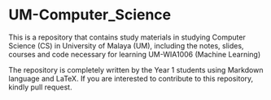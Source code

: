 # UM-Computer_Science
This is a repository that contains study materials in studying Computer Science (CS) in University of Malaya (UM), including the notes, slides, courses and code necessary for learning UM-WIA1006 (Machine Learning)

The repository is completely written by the Year 1 students using Markdown language and LaTeX.
If you are interested to contribute to this repository, kindly pull request.
